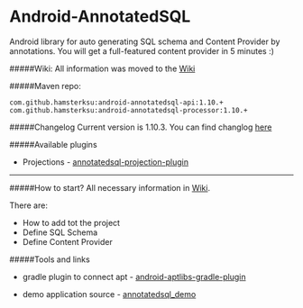 Android-AnnotatedSQL
====================

Android library for auto generating SQL schema and Content Provider by annotations. You will get a full-featured content provider in 5 minutes :)

#####Wiki:
All information was moved to the [Wiki][4]

#####Maven repo:

	com.github.hamsterksu:android-annotatedsql-api:1.10.+
	com.github.hamsterksu:android-annotatedsql-processor:1.10.+


#####Changelog
Current version is 1.10.3. You can find changlog [here](CHANGELOG.md)

#####Available plugins
* Projections - [annotatedsql-projection-plugin][1]

***
#####How to start?
All necessary information in [Wiki][4].

There are: 
* How to add tot the project
* Define SQL Schema
* Define Content Provider

#####Tools and links
* gradle plugin to connect apt - [android-aptlibs-gradle-plugin][2]
* demo application source - [annotatedsql_demo][3]

  [1]: https://github.com/hamsterksu/annotatedsql-projection-plugin
  [2]: https://github.com/hamsterksu/android-aptlibs-gradle-plugin
  [3]: https://github.com/hamsterksu/annotatedsql_demo/tree/AS_support_plugins
  [4]: https://github.com/hamsterksu/Android-AnnotatedSQL/wiki
